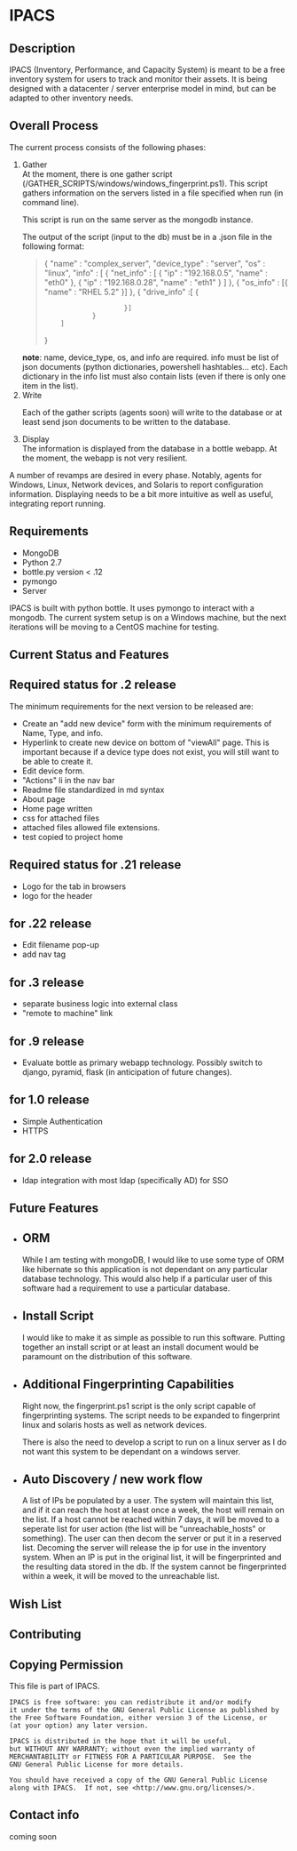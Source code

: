 IPACS
=====


Description
-----------

IPACS (Inventory, Performance, and Capacity System) is meant to be a free inventory system for users to track and monitor
their assets. It is being designed with a datacenter / server enterprise model in mind, but can be adapted to other
inventory needs.


Overall Process
---------------

The current process consists of the following phases:

<ol>
<li>Gather</li>
At the moment, there is one gather script (/GATHER_SCRIPTS/windows/windows_fingerprint.ps1). This script gathers information
on the servers listed in a file specified when run (in command line).

This script is run on the same server as the mongodb instance.

The output of the script (input to the db) must be in a .json file in the following format:
<blockquote>
{
        "name" : "complex_server",
        "device_type" : "server",
        "os" : "linux",
        "info" : [
                {
                        "net_info" : [
                                {
                                        "ip" : "192.168.0.5",
                                        "name" : "eth0"
                                },
                                {
                                        "ip" : "192.168.0.28",
                                        "name" : "eth1"
                                }
                        ]
                },
                {
                        "os_info" : [{
                                "name" : "RHEL 5.2"
                        }]
                },
                {
                        "drive_info" :[ {

                        }]
                }
        ]
}
</blockquote>
<span>
<strong>note</strong>: name, device_type, os, and info are required. info must be
list of json documents (python dictionaries, powershell hashtables... etc). Each
dictionary in the info list must also contain lists (even if there is only one item in the list). 
</span>

<li>Write</li>

Each of the gather scripts (agents soon) will write to the database or at least send json documents to be written to the
database.

<li>Display</li>
The information is displayed from the database in a bottle webapp. At the moment, the webapp is not very resilient.
</ol>

A number of revamps are desired in every phase. Notably, agents for Windows, Linux, Network devices, and Solaris to report configuration
information. Displaying needs to be a bit more intuitive as well as useful, integrating report running.


<h2>Requirements</h2>

<ul>
<li>MongoDB</li>
<li>Python 2.7</li>
<li>bottle.py version < .12</li>
<li>pymongo</li>
<li>Server</li>
</ul>

IPACS is built with python bottle. It uses pymongo to interact with a mongodb. The current system setup is on a Windows
machine, but the next iterations will be moving to a CentOS machine for testing.




<h2>Current Status and Features</h2>


<h2>Required status for .2 release</h2>

The minimum requirements for the next version to be released are:

-   Create an "add new device" form with the minimum requirements of Name, Type, and info.
-   Hyperlink to create new device on bottom of "viewAll" page. This is important because if a device type does not exist, you will still want to be able to create it.
-   Edit device form.
-   "Actions" li in the nav bar
-   Readme file standardized in md syntax
-   About page
-   Home page written
-   css for attached files
-   attached files allowed file extensions.
-   test copied to project home

Required status for .21 release
------------------------------

-   Logo for the tab in browsers
-   logo for the header


for .22 release
---------------

-   Edit filename pop-up
-   add nav tag

for .3 release
--------------

-   separate business logic into external class
-   "remote to machine" link

for .9 release
--------------

-   Evaluate bottle as primary webapp technology. Possibly switch to django, pyramid, flask (in anticipation
	of future changes).

for 1.0 release
---------------

-   Simple Authentication
-   HTTPS


for 2.0 release
---------------

-   ldap integration with most ldap (specifically AD) for SSO

Future Features
---------------

-   ORM
    ---
	
	While I am testing with mongoDB, I would like to use some type of ORM like hibernate so this application is not
	dependant on any particular database technology. This would also help if a particular user of this software had 
	a requirement to use a particular database.
	
-   Install Script
    --------------	
	I would like to make it as simple as possible to run this software. Putting together an install script or at least
	an install document would be paramount on the distribution of this software.
	
-   Additional Fingerprinting Capabilities
    --------------------------------------

	Right now, the fingerprint.ps1 script is the only script capable of fingerprinting systems. The script needs to be expanded
	to fingerprint linux and solaris hosts as well as network devices.
	
	There is also the need to develop a script to run on a linux server as I do not want this system to be dependant on a windows server.

-   Auto Discovery / new work flow
    ------------------------------

    A list of IPs be populated by a user. The system will maintain this list, and if it can reach the host at least once a week,
    the host will remain on the list. If a host cannot be reached within 7 days, it will be moved to a seperate list for user
    action (the list will be "unreachable_hosts" or something). The user can then decom the server or put it in a reserved list.
    Decoming the server will release the ip for use in the inventory system. When an IP is put in the original list, it will be
    fingerprinted and the resulting data stored in the db. If the system cannot be fingerprinted within a week, it will be moved
    to the unreachable list.

<h2>Wish List</h2>

<h2>Contributing</h2>

<h2>Copying Permission</h2>

 This file is part of IPACS.

    IPACS is free software: you can redistribute it and/or modify
    it under the terms of the GNU General Public License as published by
    the Free Software Foundation, either version 3 of the License, or
    (at your option) any later version.

    IPACS is distributed in the hope that it will be useful,
    but WITHOUT ANY WARRANTY; without even the implied warranty of
    MERCHANTABILITY or FITNESS FOR A PARTICULAR PURPOSE.  See the
    GNU General Public License for more details.

    You should have received a copy of the GNU General Public License
    along with IPACS.  If not, see <http://www.gnu.org/licenses/>.




<h2>Contact info</h2>

coming soon
</ol>